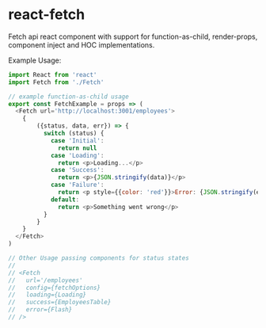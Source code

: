 # react-fetch

Fetch api react component with support for function-as-child, render-props, component inject and HOC implementations.

Example Usage:

```javascript
import React from 'react'
import Fetch from './Fetch'

// example function-as-child usage
export const FetchExample = props => (
  <Fetch url='http://localhost:3001/employees'>
    {
        ({status, data, err}) => {
          switch (status) {
            case 'Initial':
              return null
            case 'Loading':
              return <p>Loading...</p>
            case 'Success':
              return <p>{JSON.stringify(data)}</p>
            case 'Failure':
              return <p style={{color: 'red'}}>Error: {JSON.stringify(err)}</p>
            default:
              return <p>Something went wrong</p>
          }
        }
    }
  </Fetch>
)

// Other Usage passing components for status states
//
// <Fetch
//   url='/employees'
//   config={fetchOptions}
//   loading={Loading}
//   success={EmployeesTable}
//   error={Flash}
// />
```